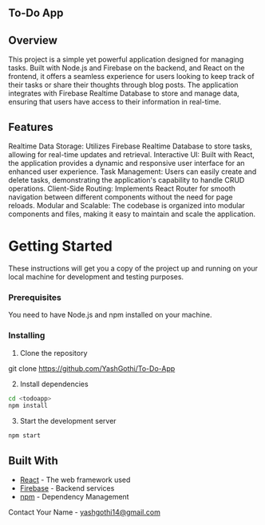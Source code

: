## To-Do App

## Overview
This project is a simple yet powerful application designed for managing tasks. Built with Node.js and Firebase on the backend, and React on the frontend, it offers a seamless experience for users looking to keep track of their tasks or share their thoughts through blog posts. The application integrates with Firebase Realtime Database to store and manage data, ensuring that users have access to their information in real-time.

## Features
Realtime Data Storage: Utilizes Firebase Realtime Database to store tasks, allowing for real-time updates and retrieval.
Interactive UI: Built with React, the application provides a dynamic and responsive user interface for an enhanced user experience.
Task Management: Users can easily create and delete tasks, demonstrating the application's capability to handle CRUD operations.
Client-Side Routing: Implements React Router for smooth navigation between different components without the need for page reloads.
Modular and Scalable: The codebase is organized into modular components and files, making it easy to maintain and scale the application.

# Getting Started

These instructions will get you a copy of the project up and running on your local machine for development and testing purposes.

### Prerequisites

You need to have Node.js and npm installed on your machine. 

### Installing

1. Clone the repository

git clone https://github.com/YashGothi/To-Do-App

2. Install dependencies
```sh
cd <todoapp>
npm install
```
3. Start the development server
```sh
npm start
```
## Built With

* [React](https://reactjs.org/) - The web framework used
* [Firebase](https://firebase.google.com/) - Backend services
* [npm](https://www.npmjs.com/) - Dependency Management

Contact
Your Name - yashgothi14@gmail.com



